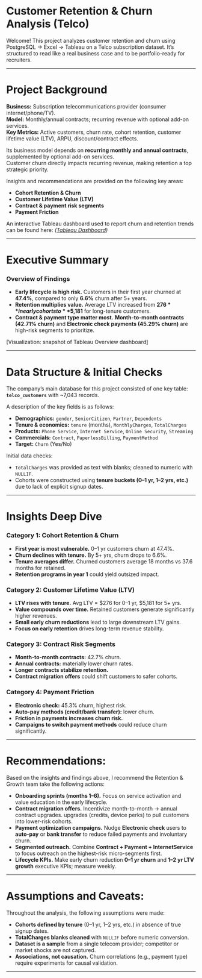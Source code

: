 # Customer Retention & Churn Analysis (Telco)

Welcome! This project analyzes customer retention and churn using PostgreSQL → Excel → Tableau on a Telco subscription dataset. It’s structured to read like a real business case and to be portfolio-ready for recruiters.

---

# Project Background

  
**Business:** Subscription telecommunications provider (consumer internet/phone/TV).  
**Model:** Monthly/annual contracts; recurring revenue with optional add-on services.  
**Key Metrics:** Active customers, churn rate, cohort retention, customer lifetime value (LTV), ARPU, discount/contract effects.

Its business model depends on **recurring monthly and annual contracts**, supplemented by optional add-on services.  
Customer churn directly impacts recurring revenue, making retention a top strategic priority.

Insights and recommendations are provided on the following key areas:

- **Cohort Retention & Churn**
- **Customer Lifetime Value (LTV)**
- **Contract & payment risk segments**
- **Payment Friction**


An interactive Tableau dashboard used to report churn and retention trends can be found here: _([Tableau Dashboard](https://public.tableau.com/app/profile/matt.tinker/viz/telco_churn_analysis_project/IBM_Overview))_  

---

# Executive Summary

### Overview of Findings

- **Early lifecycle is high risk.** Customers in their first year churned at **47.4%**, compared to only **6.6%** churn after 5+ years.  
- **Retention multiplies value.** Average LTV increased from **$276** in early cohorts to **$5,181** for long-tenure customers.  
- **Contract & payment type matter most.** **Month-to-month contracts (42.71% churn)** and **Electronic check payments (45.29% churn)** are high-risk segments to prioritize.  

[Visualization: snapshot of Tableau Overview dashboard]

---

# Data Structure & Initial Checks

The company’s main database for this project consisted of one key table: **`telco_customers`** with ~7,043 records.  

A description of the key fields is as follows:
- **Demographics:** `gender`, `SeniorCitizen`, `Partner`, `Dependents` 
- **Tenure & economics:** `tenure` (months), `MonthlyCharges`, `TotalCharges`   
- **Products:** `Phone Service`, `Internet Service`, `Online Security`, `Streaming`  
- **Commercials:** `Contract`, `PaperlessBilling`, `PaymentMethod`  
- **Target:** `Churn` (Yes/No)

Initial data checks:  
- `TotalCharges` was provided as text with blanks; cleaned to numeric with `NULLIF`.  
- Cohorts were constructed using **tenure buckets (0–1 yr, 1–2 yrs, etc.)** due to lack of explicit signup dates.  

---

# Insights Deep Dive

### Category 1: Cohort Retention & Churn

* **First year is most vulnerable.** 0–1 yr customers churn at 47.4%.  
* **Churn declines with tenure.** By 5+ yrs, churn drops to 6.6%.  
* **Tenure averages differ.** Churned customers average 18 months vs 37.6 months for retained.  
* **Retention programs in year 1** could yield outsized impact.  


### Category 2: Customer Lifetime Value (LTV)

* **LTV rises with tenure.** Avg LTV = $276 for 0–1 yr, $5,181 for 5+ yrs.  
* **Value compounds over time.** Retained customers generate significantly higher revenues.  
* **Small early churn reductions** lead to large downstream LTV gains.  
* **Focus on early retention** drives long-term revenue stability.  


### Category 3: Contract Risk Segments

* **Month-to-month contracts:** 42.7% churn.  
* **Annual contracts:** materially lower churn rates.  
* **Longer contracts stabilize retention.**  
* **Contract migration offers** could shift customers to safer cohorts.  


### Category 4: Payment Friction

* **Electronic check:** 45.3% churn, highest risk.  
* **Auto-pay methods (credit/bank transfer):** lower churn.  
* **Friction in payments increases churn risk.**  
* **Campaigns to switch payment methods** could reduce churn significantly.  


---

# Recommendations:

Based on the insights and findings above, I recommend the Retention & Growth team take the following actions:  

* **Onboarding sprints (months 1–6).** Focus on service activation and value education in the early lifecycle.  
* **Contract migration offers.** Incentivize month-to-month → annual contract upgrades. upgrades (credits, device perks) to pull customers into lower-risk cohorts.  
* **Payment optimization campaigns.** Nudge **Electronic check** users to **auto-pay** or **bank transfer** to reduce failed payments and involuntary churn.
* **Segmented outreach.** Combine **Contract + Payment + InternetService** to focus outreach on the highest-risk micro-segments first.  
* **Lifecycle KPIs.** Make early churn reduction **0–1 yr churn** and **1–2 yr LTV growth** executive KPIs; measure weekly.  

---

# Assumptions and Caveats:

Throughout the analysis, the following assumptions were made:  

* **Cohorts defined by tenure** (0–1 yr, 1–2 yrs, etc.) in absence of true signup dates.  
* **TotalCharges blanks cleaned** with `NULLIF` before numeric conversion.  
* **Dataset is a sample** from a single telecom provider; competitor or market shocks are not captured.  
* **Associations, not causation.** Churn correlations (e.g., payment type) require experiments for causal validation.  

---
